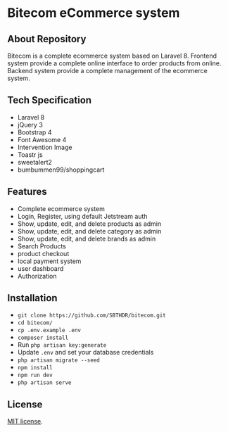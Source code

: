 # Bitecom eCommerce system

## About Repository

Bitecom is a complete ecommerce system based on Laravel 8.
Frontend system provide a complete online interface to order products from online.
Backend system provide a complete management of the ecommerce system.

## Tech Specification

- Laravel 8
- jQuery 3
- Bootstrap 4
- Font Awesome 4
- Intervention Image
- Toastr js
- sweetalert2
- bumbummen99/shoppingcart

## Features

- Complete ecommerce system
- Login, Register, using default Jetstream auth
- Show, update, edit, and delete products as admin
- Show, update, edit, and delete category as admin
- Show, update, edit, and delete brands as admin
- Search Products
- product checkout
- local payment system
- user dashboard
- Authorization

## Installation

- `git clone https://github.com/SBTHDR/bitecom.git`
- `cd bitecom/`
- `cp .env.example .env`
- `composer install`
- Run `php artisan key:generate`
- Update `.env` and set your database credentials
- `php artisan migrate --seed`
- `npm install`
- `npm run dev`
- `php artisan serve`

## License

[MIT license](https://opensource.org/licenses/MIT).